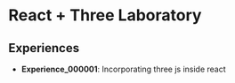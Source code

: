 # React + Three Laboratory

## Experiences

* **Experience_000001**: Incorporating three js inside react
